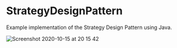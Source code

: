 # StrategyDesignPattern
Example implementation of the Strategy Design Pattern using Java.

![Screenshot 2020-10-15 at 20 15 42](https://user-images.githubusercontent.com/17026751/96175858-648a7680-0f23-11eb-8fd4-c19abb567d37.png)
